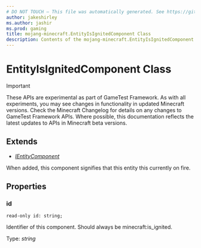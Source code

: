```yaml
---
# DO NOT TOUCH — This file was automatically generated. See https://github.com/Mojang/MinecraftScriptingApiDocsGenerator to modify descriptions, examples, etc.
author: jakeshirley
ms.author: jashir
ms.prod: gaming
title: mojang-minecraft.EntityIsIgnitedComponent Class
description: Contents of the mojang-minecraft.EntityIsIgnitedComponent class.
---
```

# EntityIsIgnitedComponent Class
>[!IMPORTANT]
>These APIs are experimental as part of GameTest Framework. As with all experiments, you may see changes in functionality in updated Minecraft versions. Check the Minecraft Changelog for details on any changes to GameTest Framework APIs. Where possible, this documentation reflects the latest updates to APIs in Minecraft beta versions.

## Extends
- [*IEntityComponent*](IEntityComponent.md)

When added, this component signifies that this entity this currently on fire.

## Properties
### **id**
`read-only id: string;`

Identifier of this component. Should always be minecraft:is_ignited.

Type: *string*

